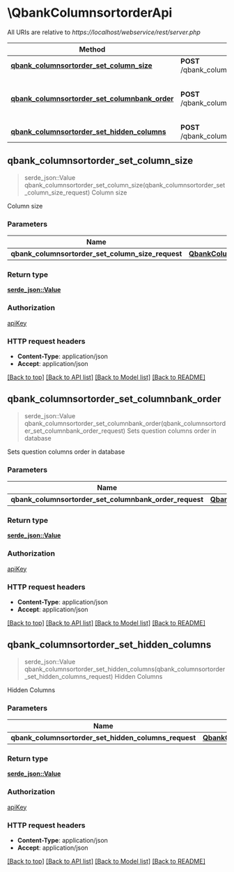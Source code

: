 # \QbankColumnsortorderApi

All URIs are relative to *https://localhost/webservice/rest/server.php*

Method | HTTP request | Description
------------- | ------------- | -------------
[**qbank_columnsortorder_set_column_size**](QbankColumnsortorderApi.md#qbank_columnsortorder_set_column_size) | **POST** /qbank_columnsortorder_set_column_size | Column size
[**qbank_columnsortorder_set_columnbank_order**](QbankColumnsortorderApi.md#qbank_columnsortorder_set_columnbank_order) | **POST** /qbank_columnsortorder_set_columnbank_order | Sets question columns order in database
[**qbank_columnsortorder_set_hidden_columns**](QbankColumnsortorderApi.md#qbank_columnsortorder_set_hidden_columns) | **POST** /qbank_columnsortorder_set_hidden_columns | Hidden Columns



## qbank_columnsortorder_set_column_size

> serde_json::Value qbank_columnsortorder_set_column_size(qbank_columnsortorder_set_column_size_request)
Column size

Column size

### Parameters


Name | Type | Description  | Required | Notes
------------- | ------------- | ------------- | ------------- | -------------
**qbank_columnsortorder_set_column_size_request** | [**QbankColumnsortorderSetColumnSizeRequest**](QbankColumnsortorderSetColumnSizeRequest.md) |  | [required] |

### Return type

[**serde_json::Value**](serde_json::Value.md)

### Authorization

[apiKey](../README.md#apiKey)

### HTTP request headers

- **Content-Type**: application/json
- **Accept**: application/json

[[Back to top]](#) [[Back to API list]](../README.md#documentation-for-api-endpoints) [[Back to Model list]](../README.md#documentation-for-models) [[Back to README]](../README.md)


## qbank_columnsortorder_set_columnbank_order

> serde_json::Value qbank_columnsortorder_set_columnbank_order(qbank_columnsortorder_set_columnbank_order_request)
Sets question columns order in database

Sets question columns order in database

### Parameters


Name | Type | Description  | Required | Notes
------------- | ------------- | ------------- | ------------- | -------------
**qbank_columnsortorder_set_columnbank_order_request** | [**QbankColumnsortorderSetColumnbankOrderRequest**](QbankColumnsortorderSetColumnbankOrderRequest.md) |  | [required] |

### Return type

[**serde_json::Value**](serde_json::Value.md)

### Authorization

[apiKey](../README.md#apiKey)

### HTTP request headers

- **Content-Type**: application/json
- **Accept**: application/json

[[Back to top]](#) [[Back to API list]](../README.md#documentation-for-api-endpoints) [[Back to Model list]](../README.md#documentation-for-models) [[Back to README]](../README.md)


## qbank_columnsortorder_set_hidden_columns

> serde_json::Value qbank_columnsortorder_set_hidden_columns(qbank_columnsortorder_set_hidden_columns_request)
Hidden Columns

Hidden Columns

### Parameters


Name | Type | Description  | Required | Notes
------------- | ------------- | ------------- | ------------- | -------------
**qbank_columnsortorder_set_hidden_columns_request** | [**QbankColumnsortorderSetHiddenColumnsRequest**](QbankColumnsortorderSetHiddenColumnsRequest.md) |  | [required] |

### Return type

[**serde_json::Value**](serde_json::Value.md)

### Authorization

[apiKey](../README.md#apiKey)

### HTTP request headers

- **Content-Type**: application/json
- **Accept**: application/json

[[Back to top]](#) [[Back to API list]](../README.md#documentation-for-api-endpoints) [[Back to Model list]](../README.md#documentation-for-models) [[Back to README]](../README.md)

